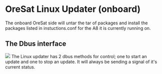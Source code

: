 # OreSat Linux Updater (onboard)
The onboard OreSat side will untar the tar of packages and install the packages listed in instuctions.conf for the A8 it is currently running on.

## The Dbus interface
![](https://github.com/oresat/oresat-linux/blob/master/updater_onboard/docs/LinuxUpdaterDbusInterface.jpg)
The Linux updater has 2 dbus methods for control; one to start an update and one to stop an update. It will always be sending a signal of it's current status.
